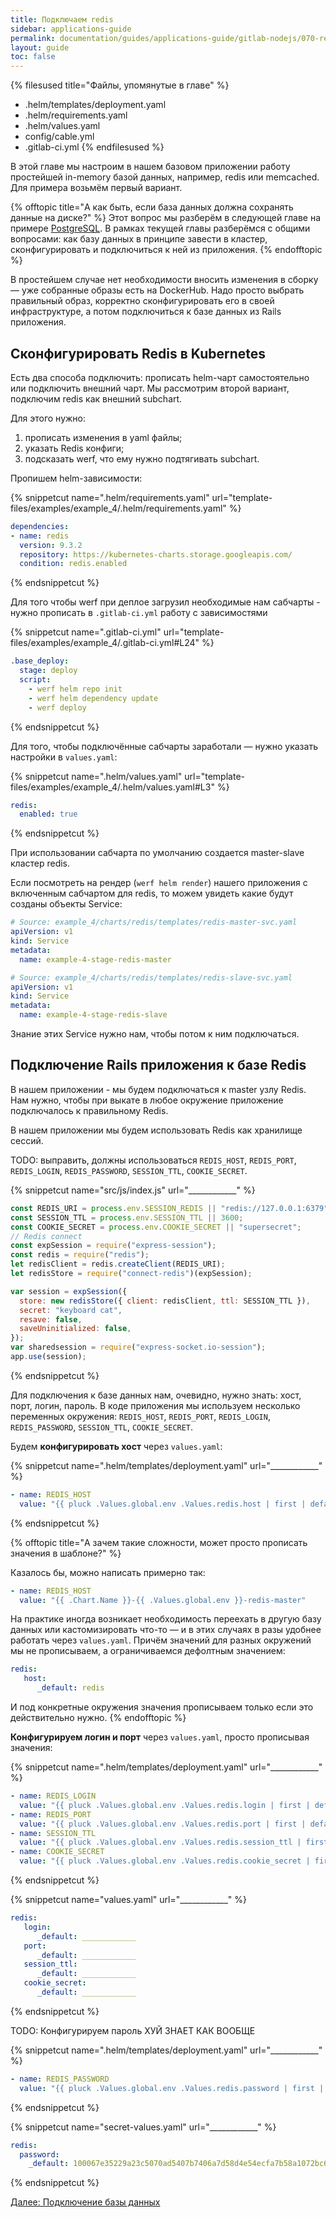 ```yaml
---
title: Подключаем redis
sidebar: applications-guide
permalink: documentation/guides/applications-guide/gitlab-nodejs/070-redis.html
layout: guide
toc: false
---
```


{% filesused title="Файлы, упомянутые в главе" %}
- .helm/templates/deployment.yaml
- .helm/requirements.yaml
- .helm/values.yaml
- config/cable.yml
- .gitlab-ci.yml
{% endfilesused %}

В этой главе мы настроим в нашем базовом приложении работу простейшей in-memory базой данных, например, redis или memcached. Для примера возьмём первый вариант.

{% offtopic title="А как быть, если база данных должна сохранять данные на диске?" %}
Этот вопрос мы разберём в следующей главе на примере [PostgreSQL](080-database.html). В рамках текущей главы разберёмся с общими вопросами: как базу данных в принципе завести в кластер, сконфигурировать и подключиться к ней из приложения.
{% endofftopic %}


В простейшем случае нет необходимости вносить изменения в сборку — уже собранные образы есть на DockerHub. Надо просто выбрать правильный образ, корректно сконфигурировать его в своей инфраструктуре, а потом подключиться к базе данных из Rails приложения.

## Сконфигурировать Redis в Kubernetes

Есть два способа подключить: прописать helm-чарт самостоятельно или подключить внешний чарт. Мы рассмотрим второй вариант, подключим redis как внешний subchart.

Для этого нужно:

1. прописать изменения в yaml файлы;
2. указать Redis конфиги;
3. подсказать werf, что ему нужно подтягивать subchart.

Пропишем helm-зависимости:

{% snippetcut name=".helm/requirements.yaml" url="template-files/examples/example_4/.helm/requirements.yaml" %}
```yaml
dependencies:
- name: redis
  version: 9.3.2
  repository: https://kubernetes-charts.storage.googleapis.com/
  condition: redis.enabled
```
{% endsnippetcut %}

Для того чтобы werf при деплое загрузил необходимые нам сабчарты - нужно прописать в `.gitlab-ci.yml` работу с зависимостями

{% snippetcut name=".gitlab-ci.yml" url="template-files/examples/example_4/.gitlab-ci.yml#L24" %}
```yaml
.base_deploy:
  stage: deploy
  script:
    - werf helm repo init
    - werf helm dependency update
    - werf deploy
```
{% endsnippetcut %}

Для того, чтобы подключённые сабчарты заработали — нужно указать настройки в `values.yaml`:

{% snippetcut name=".helm/values.yaml" url="template-files/examples/example_4/.helm/values.yaml#L3" %}
```yaml
redis:
  enabled: true
```
{% endsnippetcut %}

При использовании сабчарта по умолчанию создается master-slave кластер redis.

Если посмотреть на рендер (`werf helm render`) нашего приложения с включенным сабчартом для redis, то можем увидеть какие будут созданы объекты Service:

```yaml
# Source: example_4/charts/redis/templates/redis-master-svc.yaml
apiVersion: v1
kind: Service
metadata:
  name: example-4-stage-redis-master

# Source: example_4/charts/redis/templates/redis-slave-svc.yaml
apiVersion: v1
kind: Service
metadata:
  name: example-4-stage-redis-slave
```

Знание этих Service нужно нам, чтобы потом к ним подключаться.

## Подключение Rails приложения к базе Redis

В нашем приложении - мы будем подключаться к master узлу Redis. Нам нужно, чтобы при выкате в любое окружение приложение подключалось к правильному Redis.

В нашем приложении мы будем использовать Redis как хранилище сессий.

TODO: выправить, должны использоваться  `REDIS_HOST`, `REDIS_PORT`, `REDIS_LOGIN`, `REDIS_PASSWORD`, `SESSION_TTL`, `COOKIE_SECRET`. 

{% snippetcut name="src/js/index.js" url="____________" %}
```js
const REDIS_URI = process.env.SESSION_REDIS || "redis://127.0.0.1:6379";
const SESSION_TTL = process.env.SESSION_TTL || 3600;
const COOKIE_SECRET = process.env.COOKIE_SECRET || "supersecret";
// Redis connect
const expSession = require("express-session");
const redis = require("redis");
let redisClient = redis.createClient(REDIS_URI);
let redisStore = require("connect-redis")(expSession);

var session = expSession({
  store: new redisStore({ client: redisClient, ttl: SESSION_TTL }),
  secret: "keyboard cat",
  resave: false,
  saveUninitialized: false,
});
var sharedsession = require("express-socket.io-session");
app.use(session);
```
{% endsnippetcut %}

Для подключения к базе данных нам, очевидно, нужно знать: хост, порт, логин, пароль. В коде приложения мы используем несколько переменных окружения: `REDIS_HOST`, `REDIS_PORT`, `REDIS_LOGIN`, `REDIS_PASSWORD`, `SESSION_TTL`, `COOKIE_SECRET`.  

Будем **конфигурировать хост** через `values.yaml`:

{% snippetcut name=".helm/templates/deployment.yaml" url="____________" %}
```yaml
- name: REDIS_HOST
  value: "{{ pluck .Values.global.env .Values.redis.host | first | default .Values.redis.host_default | quote }}"
```
{% endsnippetcut %}

{% offtopic title="А зачем такие сложности, может просто прописать значения в шаблоне?" %}

Казалось бы, можно написать примерно так:

```yaml
- name: REDIS_HOST
  value: "{{ .Chart.Name }}-{{ .Values.global.env }}-redis-master"
```

На практике иногда возникает необходимость переехать в другую базу данных или кастомизировать что-то — и в этих случаях в разы удобнее работать через `values.yaml`. Причём значений для разных окружений мы не прописываем, а ограничиваемся дефолтным значением:

```yaml 
redis:
   host:
      _default: redis
```

И под конкретные окружения значения прописываем только если это действительно нужно.
{% endofftopic %}

**Конфигурируем логин и порт** через `values.yaml`, просто прописывая значения:

{% snippetcut name=".helm/templates/deployment.yaml" url="____________" %}
```yaml
- name: REDIS_LOGIN
  value: "{{ pluck .Values.global.env .Values.redis.login | first | default .Values.redis.login_default | quote }}"
- name: REDIS_PORT
  value: "{{ pluck .Values.global.env .Values.redis.port | first | default .Values.redis.port_default | quote }}"
- name: SESSION_TTL
  value: "{{ pluck .Values.global.env .Values.redis.session_ttl | first | default .Values.redis.session_ttl_default | quote }}"
- name: COOKIE_SECRET
  value: "{{ pluck .Values.global.env .Values.redis.cookie_secret | first | default .Values.redis.cookie_secret_default | quote }}"
```
{% endsnippetcut %}

{% snippetcut name="values.yaml" url="____________" %}
```yaml
redis:
   login:
      _default: ____________
   port:
      _default: ____________
   session_ttl:
      _default: ____________
   cookie_secret:
      _default: ____________
```
{% endsnippetcut %}

TODO: Конфигурируем пароль ХУЙ ЗНАЕТ КАК ВООБЩЕ

{% snippetcut name=".helm/templates/deployment.yaml" url="____________" %}
```yaml
- name: REDIS_PASSWORD
  value: "{{ pluck .Values.global.env .Values.redis.password | first | default .Values.redis.password_default | quote }}"
```
{% endsnippetcut %}

{% snippetcut name="secret-values.yaml" url="____________" %}
```yaml
redis:
  password:
    _default: 100067e35229a23c5070ad5407b7406a7d58d4e54ecfa7b58a1072bc6c34cd5d443e
```
{% endsnippetcut %}

<div>
    <a href="080-database.html" class="nav-btn">Далее: Подключение базы данных</a>
</div>
